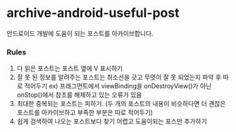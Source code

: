 # archive-android-useful-post
안드로이드 개발에 도움이 되는 포스트를 아카이브합니다.

### Rules
1. 다 읽은 포스트는 포스트 옆에 V 표시하기
2. 잘 못 된 정보를 알려주는 포스트는 취소선을 긋고 무엇이 잘 못 되었는지 파악 후 따로 적어두기
ex) 프래그먼트에서 viewBinding을 onDestroyView()가 아닌 onStop()에서 참조를 해제하고 있는 오류가 있음
3. 최대한 중복되는 포스트는 피하기. (두 개의 포스트의 내용이 비슷하다면 더 괜찮은 포스트를 아카이브하고 부족한 부분은 따로 적어두기)
4. 쉽게 검색하여 나오는 포스트보다 찾기 어렵고 도움이되는 포스만 추가하기

